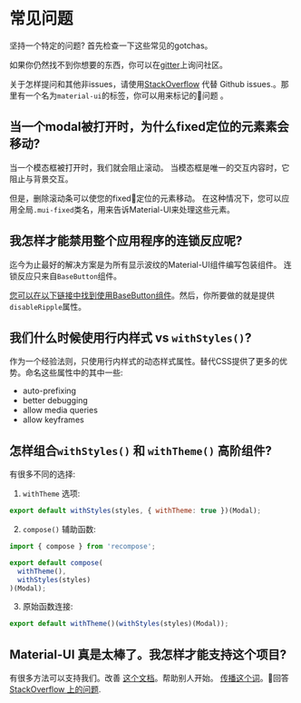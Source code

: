 # 常见问题

坚持一个特定的问题?
首先检查一下这些常见的gotchas。

如果你仍然找不到你想要的东西，你可以在[gitter](https://gitter.im/callemall/material-ui)上询问社区。

关于怎样提问和其他非issues，请使用[StackOverflow](https://stackoverflow.com/questions/tagged/material-ui) 代替 Github issues.。那里有一个名为`material-ui`的标签，你可以用来标记的问题 。

## 当一个modal被打开时，为什么fixed定位的元素素会移动?

当一个模态框被打开时，我们就会阻止滚动。
当模态框是唯一的交互内容时，它阻止与背景交互。

但是，删除滚动条可以使您的fixed定位的元素移动。
在这种情况下，您可以应用全局`.mui-fixed`类名，用来告诉Material-UI来处理这些元素。


## 我怎样才能禁用整个应用程序的连锁反应呢?

迄今为止最好的解决方案是为所有显示波纹的Material-UI组件编写包装组件。
连锁反应只来自`BaseButton`组件。

[您可以在以下链接中找到使用BaseButton组件](https://github.com/callemall/material-ui/search?utf8=%E2%9C%93&q=%22%2F%2F+%40inheritedComponent+ButtonBase%22)。然后，你所要做的就是提供`disableRipple`属性。

## 我们什么时候使用行内样式 vs `withStyles()`?

作为一个经验法则，只使用行内样式的动态样式属性。替代CSS提供了更多的优势。命名这些属性中的其中一些:
- auto-prefixing
- better debugging
- allow media queries
- allow keyframes

## 怎样组合`withStyles()` 和 `withTheme()` 高阶组件?

有很多不同的选择:

1. `withTheme` 选项:
```js
export default withStyles(styles, { withTheme: true })(Modal);
```
2. `compose()` 辅助函数:
```js
import { compose } from 'recompose';

export default compose(
  withTheme(),
  withStyles(styles)
)(Modal);
```
3. 原始函数连接:
```js
export default withTheme()(withStyles(styles)(Modal));
```

## Material-UI 真是太棒了。我怎样才能支持这个项目?

有很多方法可以支持我们。改善 [这个文档](https://github.com/callemall/material-ui/tree/v1-beta/docs)。帮助别人开始。 [传播这个词](https://twitter.com/MaterialUI)。回答 [StackOverflow 上的问题](https://stackoverflow.com/questions/tagged/material-ui).
